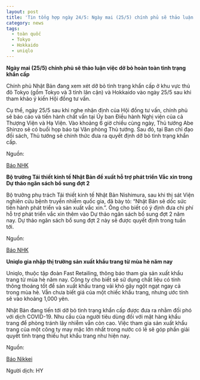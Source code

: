 ```yaml
---
layout: post
title: 'Tin tổng hợp ngày 24/5: Ngày mai (25/5) chính phủ sẽ thảo luận việc dỡ bỏ hoàn toàn tình trạng khẩn cấp'
category: news
tags: 
  - toàn quốc
  - Tokyo
  - Hokkaido
  - uniqlo
---
```

**Ngày mai (25/5) chính phủ sẽ thảo luận việc dỡ bỏ hoàn toàn tình trạng khẩn cấp**

Chính phủ Nhật Bản đang xem xét dỡ bỏ tình trạng khẩn cấp ở khu vực thủ đô Tokyo (gồm Tokyo và 3 tỉnh lân cận) và Hokkaido vào ngày 25/5 sau khi tham khảo ý kiến Hội đồng tư vấn.

Cụ thể, ngày 25/5 sau khi nghe nhận định của Hội đồng tư vấn, chính phủ sẽ báo cáo và tiến hành chất vấn tại Ủy ban Điều hành Nghị viện của cả Thượng Viện và Hạ Viện. Vào khoảng 6 giờ chiều cùng ngày, Thủ tướng Abe Shinzo sẽ có buổi họp báo tại Văn phòng Thủ tướng. Sau đó, tại Ban chỉ đạo đối sách, Thủ tướng sẽ chính thức đưa ra quyết định dỡ bỏ tình trạng khẩn cấp.

Nguồn:

[Báo NHK](https://www3.nhk.or.jp/news/html/20200524/k10012443061000.html)

**Bộ trưởng Tái thiết kinh tế Nhật Bản đề xuất hỗ trợ phát triển Vắc xin trong Dự thảo ngân sách bổ sung đợt 2**

Bộ trưởng phụ trách Tái thiết kinh tế Nhật Bản Nishimura, sau khi thị sát Viện nghiên cứu bệnh truyền nhiễm quốc gia, đã bày tỏ: “Nhật Bản sẽ dốc sức tiến hành phát triển và sản xuất vắc xin.”. Ông cho biết có ý định đưa chi phí hỗ trợ phát triển vắc xin thêm vào Dự thảo ngân sách bổ sung đợt 2 năm nay. Dự thảo ngân sách bổ sung đợt 2 này sẽ được quyết định trong tuần tới.

Nguồn:

[Báo NHK](https://www3.nhk.or.jp/news/html/20200524/k10012442911000.html)

**Uniqlo gia nhập thị trường sản xuất khẩu trang từ mùa hè năm nay**

Uniqlo, thuộc tập đoàn Fast Retailing, thông báo tham gia sản xuất khẩu trang từ mùa hè năm nay. Công ty cho biết sẽ sử dụng chất liệu có tính thông thoáng tốt để sản xuất khẩu trang vải khó gây ngột ngạt ngay cả trong mùa hè. Vẫn chưa biết giá của một chiếc khẩu trang, nhưng ước tính sẽ vào khoảng 1,000 yên.

Nhật Bản đang tiến tới dỡ bỏ tình trạng khẩn cấp được đưa ra nhằm đối phó với dịch COVID-19. Nhu cầu của người tiêu dùng đối với mặt hàng khẩu trang để phòng tránh lây nhiễm vẫn còn cao. Việc tham gia sản xuất khẩu trang của một công ty may mặc lớn nhất trong nước có lẽ sẽ góp phần giải quyết tình trạng thiếu hụt khẩu trang như hiện nay.

Nguồn:

[Báo Nikkei](https://www.nikkei.com/article/DGXMZO59501860T20C20A5MM8000/)

Người dịch: HY

